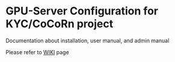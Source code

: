 # GPU-Server Configuration for KYC/CoCoRn project

Documentation about installation, user manual, and admin manual

Please refer to [WIKI](https://github.com/inimah/GPU-Rabo-Server/wiki) page



